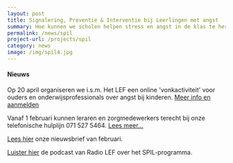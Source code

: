 ```yaml
---
layout: post
title: Signalering, Preventie & Interventie bij Leerlingen met angst
summary: Hoe kunnen we scholen helpen stress en angst in de klas te herkennen en te voorkomen en samen met scholen leerlingen snel de juiste ondersteuning bieden? Doe mee met het SPIL-programma!
permalink: /news/spil
project-url: /projects/spil
category: news
image: /img/spil4.jpg
---
```

#### Nieuws 
Op 20 april organiseren we i.s.m. Het LEF een online 'vonkactiviteit' voor ouders en onderwijsprofessionals over angst bij kinderen. [Meer info en aanmelden](https://www.leidenkennisstad.nl/hetlef/evenement/vonkactiviteit-angst-bij-kinderen-hoe-ga-je-hier-als-school-en-ouders-mee-om/)

Vanaf 1 februari kunnen leraren en zorgmedewerkers terecht bij onze telefonische hulplijn 071 527 5464. [Lees meer...](https://kasleiden.nl/projects/spil)

[Lees hier](/pdf/SPIL-nieuwsbrief-feb2021.pdf) onze nieuwsbrief van februari. 

[Luister hier](https://open.spotify.com/episode/1woeQZApsmgxbpQtfEQPGZ?si=iIYTHGOHTlGYJw-TEfYx5w) de podcast van Radio LEF over het SPIL-programma. 
